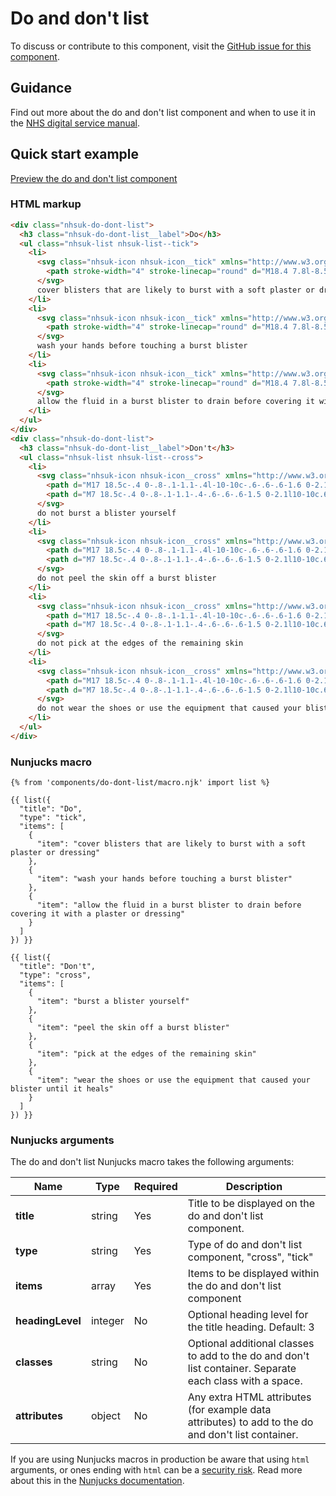 # Do and don't list

To discuss or contribute to this component, visit the [GitHub issue for this component](https://github.com/nhsuk/nhsuk-frontend/issues/164).

## Guidance
Find out more about the do and don't list component and when to use it in the [NHS digital service manual](https://beta.nhs.uk/service-manual/styles-components-patterns/do-and-dont-list).

## Quick start example

[Preview the do and don't list component](https://nhsuk.github.io/nhsuk-frontend/components/do-dont-list/index.html)

### HTML markup

```html
<div class="nhsuk-do-dont-list">
  <h3 class="nhsuk-do-dont-list__label">Do</h3>
  <ul class="nhsuk-list nhsuk-list--tick">
    <li>
      <svg class="nhsuk-icon nhsuk-icon__tick" xmlns="http://www.w3.org/2000/svg" viewBox="0 0 24 24" fill="none" aria-hidden="true">
        <path stroke-width="4" stroke-linecap="round" d="M18.4 7.8l-8.5 8.4L5.6 12"></path>
      </svg>
      cover blisters that are likely to burst with a soft plaster or dressing
    </li>
    <li>
      <svg class="nhsuk-icon nhsuk-icon__tick" xmlns="http://www.w3.org/2000/svg" viewBox="0 0 24 24" fill="none" aria-hidden="true">
        <path stroke-width="4" stroke-linecap="round" d="M18.4 7.8l-8.5 8.4L5.6 12"></path>
      </svg>
      wash your hands before touching a burst blister
    </li>
    <li>
      <svg class="nhsuk-icon nhsuk-icon__tick" xmlns="http://www.w3.org/2000/svg" viewBox="0 0 24 24" fill="none" aria-hidden="true">
        <path stroke-width="4" stroke-linecap="round" d="M18.4 7.8l-8.5 8.4L5.6 12"></path>
      </svg>
      allow the fluid in a burst blister to drain before covering it with a plaster or dressing
    </li>
  </ul>
</div>
<div class="nhsuk-do-dont-list">
  <h3 class="nhsuk-do-dont-list__label">Don't</h3>
  <ul class="nhsuk-list nhsuk-list--cross">
    <li>
      <svg class="nhsuk-icon nhsuk-icon__cross" xmlns="http://www.w3.org/2000/svg" viewBox="0 0 24 24" aria-hidden="true">
        <path d="M17 18.5c-.4 0-.8-.1-1.1-.4l-10-10c-.6-.6-.6-1.6 0-2.1.6-.6 1.5-.6 2.1 0l10 10c.6.6.6 1.5 0 2.1-.3.3-.6.4-1 .4z"></path>
        <path d="M7 18.5c-.4 0-.8-.1-1.1-.4-.6-.6-.6-1.5 0-2.1l10-10c.6-.6 1.5-.6 2.1 0 .6.6.6 1.5 0 2.1l-10 10c-.3.3-.6.4-1 .4z"></path>
      </svg>
      do not burst a blister yourself
    </li>
    <li>
      <svg class="nhsuk-icon nhsuk-icon__cross" xmlns="http://www.w3.org/2000/svg" viewBox="0 0 24 24" aria-hidden="true">
        <path d="M17 18.5c-.4 0-.8-.1-1.1-.4l-10-10c-.6-.6-.6-1.6 0-2.1.6-.6 1.5-.6 2.1 0l10 10c.6.6.6 1.5 0 2.1-.3.3-.6.4-1 .4z"></path>
        <path d="M7 18.5c-.4 0-.8-.1-1.1-.4-.6-.6-.6-1.5 0-2.1l10-10c.6-.6 1.5-.6 2.1 0 .6.6.6 1.5 0 2.1l-10 10c-.3.3-.6.4-1 .4z"></path>
      </svg>
      do not peel the skin off a burst blister
    </li>
    <li>
      <svg class="nhsuk-icon nhsuk-icon__cross" xmlns="http://www.w3.org/2000/svg" viewBox="0 0 24 24" aria-hidden="true">
        <path d="M17 18.5c-.4 0-.8-.1-1.1-.4l-10-10c-.6-.6-.6-1.6 0-2.1.6-.6 1.5-.6 2.1 0l10 10c.6.6.6 1.5 0 2.1-.3.3-.6.4-1 .4z"></path>
        <path d="M7 18.5c-.4 0-.8-.1-1.1-.4-.6-.6-.6-1.5 0-2.1l10-10c.6-.6 1.5-.6 2.1 0 .6.6.6 1.5 0 2.1l-10 10c-.3.3-.6.4-1 .4z"></path>
      </svg>
      do not pick at the edges of the remaining skin
    </li>
    <li>
      <svg class="nhsuk-icon nhsuk-icon__cross" xmlns="http://www.w3.org/2000/svg" viewBox="0 0 24 24" aria-hidden="true">
        <path d="M17 18.5c-.4 0-.8-.1-1.1-.4l-10-10c-.6-.6-.6-1.6 0-2.1.6-.6 1.5-.6 2.1 0l10 10c.6.6.6 1.5 0 2.1-.3.3-.6.4-1 .4z"></path>
        <path d="M7 18.5c-.4 0-.8-.1-1.1-.4-.6-.6-.6-1.5 0-2.1l10-10c.6-.6 1.5-.6 2.1 0 .6.6.6 1.5 0 2.1l-10 10c-.3.3-.6.4-1 .4z"></path>
      </svg>
      do not wear the shoes or use the equipment that caused your blister until it heals
    </li>
  </ul>
</div>
```

### Nunjucks macro

```
{% from 'components/do-dont-list/macro.njk' import list %}

{{ list({
  "title": "Do",
  "type": "tick",
  "items": [
    {
      "item": "cover blisters that are likely to burst with a soft plaster or dressing"
    },
    {
      "item": "wash your hands before touching a burst blister"
    },
    {
      "item": "allow the fluid in a burst blister to drain before covering it with a plaster or dressing"
    }
  ]
}) }}

{{ list({
  "title": "Don't",
  "type": "cross",
  "items": [
    {
      "item": "burst a blister yourself"
    },
    {
      "item": "peel the skin off a burst blister"
    },
    {
      "item": "pick at the edges of the remaining skin"
    },
    {
      "item": "wear the shoes or use the equipment that caused your blister until it heals"
    }
  ]
}) }}
```

### Nunjucks arguments

The do and don't list Nunjucks macro takes the following arguments:

| Name              | Type     | Required  | Description |
| ------------------|----------|-----------|-------------|
| **title**         | string   | Yes       | Title to be displayed on the do and don't list component. |
| **type**          | string   | Yes       | Type of do and don't list component, "cross", "tick" |
| **items**         | array    | Yes       | Items to be displayed within the do and don't list component |
| **headingLevel**  | integer  | No        | Optional heading level for the title heading. Default: 3 |
| **classes**       | string   | No        | Optional additional classes to add to the do and don't list container. Separate each class with a space. |
| **attributes**    | object   | No        | Any extra HTML attributes (for example data attributes) to add to the do and don't list container. |

If you are using Nunjucks macros in production be aware that using `html` arguments, or ones ending with `html` can be a [security risk](https://developer.mozilla.org/en-US/docs/Glossary/Cross-site_scripting). Read more about this in the [Nunjucks documentation](https://mozilla.github.io/nunjucks/api.html#user-defined-templates-warning).
